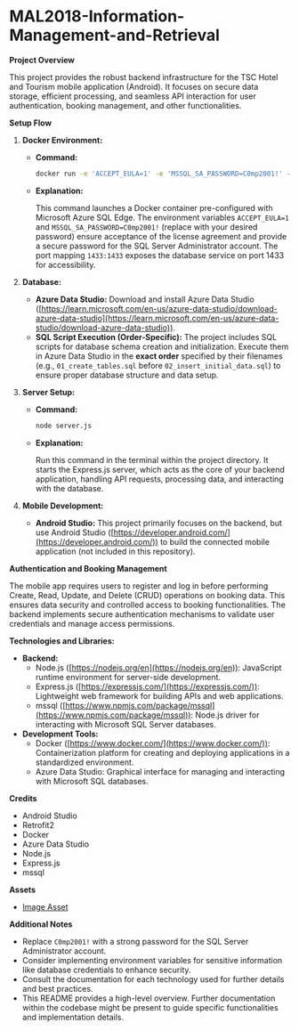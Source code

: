 # MAL2018-Information-Management-and-Retrieval


**Project Overview**

This project provides the robust backend infrastructure for the TSC Hotel and Tourism mobile application (Android). It focuses on secure data storage, efficient processing, and seamless API interaction for user authentication, booking management, and other functionalities.

**Setup Flow**

1.  **Docker Environment:**

    *   **Command:**

        ```bash
        docker run -e 'ACCEPT_EULA=1' -e 'MSSQL_SA_PASSWORD=C0mp2001!' -p 1433:1433 --name COMP2001sqlserv -d mcr.microsoft.com/azure-sql-edge [invalid URL removed]
        ```

    *   **Explanation:**

        This command launches a Docker container pre-configured with Microsoft Azure SQL Edge. The environment variables `ACCEPT_EULA=1` and `MSSQL_SA_PASSWORD=C0mp2001!` (replace with your desired password) ensure acceptance of the license agreement and provide a secure password for the SQL Server Administrator account. The port mapping `1433:1433` exposes the database service on port 1433 for accessibility.

2.  **Database:**

    *   **Azure Data Studio:** Download and install Azure Data Studio ([https://learn.microsoft.com/en-us/azure-data-studio/download-azure-data-studio](https://learn.microsoft.com/en-us/azure-data-studio/download-azure-data-studio)).
    *   **SQL Script Execution (Order-Specific):** The project includes SQL scripts for database schema creation and initialization. Execute them in Azure Data Studio in the **exact order** specified by their filenames (e.g., `01_create_tables.sql` before `02_insert_initial_data.sql`) to ensure proper database structure and data setup.

3.  **Server Setup:**

    *   **Command:**

        ```bash
        node server.js
        ```

    *   **Explanation:**

        Run this command in the terminal within the project directory. It starts the Express.js server, which acts as the core of your backend application, handling API requests, processing data, and interacting with the database.

4.  **Mobile Development:**

    *   **Android Studio:** This project primarily focuses on the backend, but use Android Studio ([https://developer.android.com/](https://developer.android.com/)) to build the connected mobile application (not included in this repository).

**Authentication and Booking Management**

The mobile app requires users to register and log in before performing Create, Read, Update, and Delete (CRUD) operations on booking data. This ensures data security and controlled access to booking functionalities. The backend implements secure authentication mechanisms to validate user credentials and manage access permissions.

**Technologies and Libraries:**

*   **Backend:**
    *   Node.js ([https://nodejs.org/en](https://nodejs.org/en)): JavaScript runtime environment for server-side development.
    *   Express.js ([https://expressjs.com/](https://expressjs.com/)): Lightweight web framework for building APIs and web applications.
    *   mssql ([https://www.npmjs.com/package/mssql](https://www.npmjs.com/package/mssql)): Node.js driver for interacting with Microsoft SQL Server databases.
*   **Development Tools:**
    *   Docker ([https://www.docker.com/](https://www.docker.com/)): Containerization platform for creating and deploying applications in a standardized environment.
    *   Azure Data Studio: Graphical interface for managing and interacting with Microsoft SQL databases.

**Credits**

*   Android Studio
*   Retrofit2
*   Docker
*   Azure Data Studio
*   Node.js
*   Express.js
*   mssql

**Assets**

*   [Image Asset](https://img.freepik.com/free-photo/close-up-white-marble-texture-background_53876-63512.jpg?t=st=1736217481~exp=1736221081~hmac=aedb0dac7)

**Additional Notes**

*   Replace `C0mp2001!` with a strong password for the SQL Server Administrator account.
*   Consider implementing environment variables for sensitive information like database credentials to enhance security.
*   Consult the documentation for each technology used for further details and best practices.
*   This README provides a high-level overview. Further documentation within the codebase might be present to guide specific functionalities and implementation details.